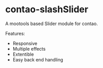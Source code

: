 contao-slashSlider
====================

A mootools based Slider module for contao.

Features:

- Responsive
- Multiple effects
- Extentible
- Easy back end handling


